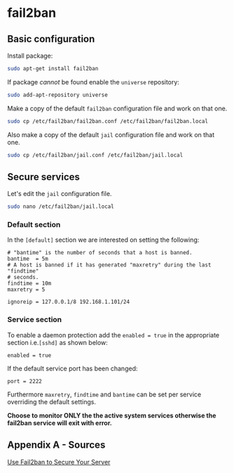 # fail2ban

## Basic configuration
Install package:
```bash
sudo apt-get install fail2ban
```
If package _cannot_ be found enable the `universe` repository:
```bash
sudo add-apt-repository universe
```
Make a copy of the default `fail2ban` configuration file and work on that one.
```bash
sudo cp /etc/fail2ban/fail2ban.conf /etc/fail2ban/fail2ban.local
```
Also make a copy of the default `jail` configuration file and work on that one.
```bash
sudo cp /etc/fail2ban/jail.conf /etc/fail2ban/jail.local
```

## Secure services
Let's edit the `jail` configuration file.
```bash
sudo nano /etc/fail2ban/jail.local
```

### Default section
In the `[default]` section we are interested on setting the following:
```
# "bantime" is the number of seconds that a host is banned.
bantime  = 5m
# A host is banned if it has generated "maxretry" during the last "findtime"
# seconds.
findtime = 10m
maxretry = 5
```
```
ignoreip = 127.0.0.1/8 192.168.1.101/24
```

### Service section
To enable a daemon protection add the `enabled = true` in the appropriate section  i.e.`[sshd]` as shown below:
```
enabled = true
```
If the default service port has been changed:
```
port = 2222
```
Furthermore `maxretry`, `findtime` and `bantime` can be set per service overriding the default settings.

**Choose to monitor ONLY the the active system services otherwise the fail2ban service will exit with error.**

## Appendix A - Sources
[Use Fail2ban to Secure Your Server](https://www.linode.com/docs/security/using-fail2ban-for-security/)
